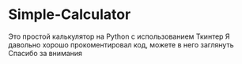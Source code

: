 # Simple-Calculator
Это простой калькулятор на Python с использованием Ткинтер
Я давольно хорошо прокоментировал код, можете в него заглянуть
Спасибо за внимания
